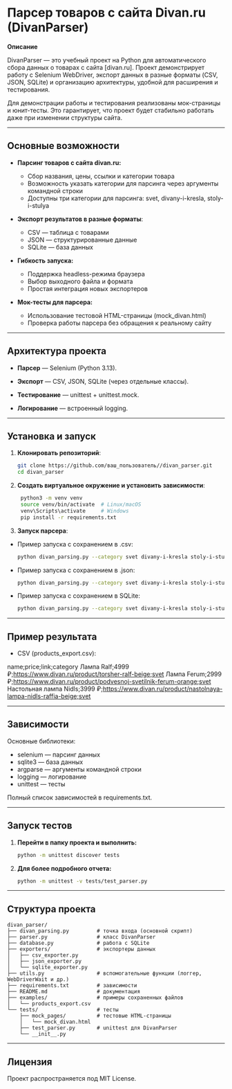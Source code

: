 # Парсер товаров с сайта Divan.ru (DivanParser)

**Описание**

DivanParser — это учебный проект на Python для автоматического сбора данных о товарах с сайта [divan.ru].
Проект демонстрирует работу с Selenium WebDriver, экспорт данных в разные форматы (CSV, JSON, SQLite) и организацию 
архитектуры, удобной для расширения и тестирования.

Для демонстрации работы и тестирования реализованы мок-страницы и юнит-тесты. Это гарантирует, что проект будет 
стабильно работать даже при изменении структуры сайта.

---

## Основные возможности

* **Парсинг товаров с сайта divan.ru:**
  * Сбор названия, цены, ссылки и категории товара
  * Возможность указать категории для парсинга через аргументы командной строки
  * Доступны три категории для парсинга: svet, divany-i-kresla, stoly-i-stulya

* **Экспорт результатов в разные форматы**:
  * CSV — таблица с товарами
  * JSON — структурированные данные
  * SQLite — база данных

* **Гибкость запуска:**
  * Поддержка headless-режима браузера
  * Выбор выходного файла и формата
  * Простая интеграция новых экспортеров

* **Мок-тесты для парсера:**
  * Использование тестовой HTML-страницы (mock_divan.html)
  * Проверка работы парсера без обращения к реальному сайту

---

## Архитектура проекта

* **Парсер** — Selenium (Python 3.13).

* **Экспорт** — CSV, JSON, SQLite (через отдельные классы).

* **Тестирование** — unittest + unittest.mock.

* **Логирование** — встроенный logging.

---

## Установка и запуск

1. **Клонировать репозиторий**:

   ```bash
   git clone https://github.com/ваш_пользователь//divan_parser.git
   cd divan_parser
   ```
   
2. **Создать виртуальное окружение и установить зависимости**:

   ```bash
    python3 -m venv venv
    source venv/bin/activate  # Linux/macOS
    venv\Scripts\activate     # Windows
    pip install -r requirements.txt
   ```

3. **Запуск парсера**:

* Пример запуска с сохранением в .csv:

   ```bash
   python divan_parsing.py --category svet divany-i-kresla stoly-i-stulya --format csv --headless
   ```
  
* Пример запуска с сохранением в .json:

   ```bash
   python divan_parsing.py --category svet divany-i-kresla stoly-i-stulya --format json --headless
   ```

* Пример запуска с сохранением в SQLite:

   ```bash
   python divan_parsing.py --category svet divany-i-kresla stoly-i-stulya --format SQLite --headless
   ```

---

## Пример результата

* CSV (products_export.csv):

name;price;link;category
Лампа Ralf;4999 ₽;https://www.divan.ru/product/torsher-ralf-beige;svet
Лампа Ferum;2999 ₽;https://www.divan.ru/product/podvesnoj-svetilnik-ferum-orange;svet
Настольная лампа Nidls;3999 ₽;https://www.divan.ru/product/nastolnaya-lampa-nidls-raffia-beige;svet

---

## Зависимости

Основные библиотеки:
* selenium — парсинг данных
* sqlite3 — база данных
* argparse — аргументы командной строки
* logging — логирование
* unittest — тесты

Полный список зависимостей в requirements.txt.

---

## Запуск тестов

1. **Перейти в папку проекта и выполнить:**

   ```bash
   python -m unittest discover tests
   ```
   
2. **Для более подробного отчета:**

    ```bash
   python -m unittest -v tests/test_parser.py
   ```
   
---

## Структура проекта

```
divan_parser/
├── divan_parsing.py         # точка входа (основной скрипт)
├── parser.py                # класс DivanParser
├── database.py              # работа с SQLite
├── exporters/               # экспортеры данных
│   ├── csv_exporter.py
│   ├── json_exporter.py
│   └── sqlite_exporter.py
├── utils.py                 # вспомогательные функции (логгер, WebDriverWait и др.)
├── requirements.txt         # зависимости
├── README.md                # документация
├── examples/                # примеры сохраненных файлов
│   └── products_export.csv
└── tests/                   # тесты
    ├── mock_pages/          # тестовые HTML-страницы
    │   └── mock_divan.html
    ├── test_parser.py       # unittest для DivanParser
    └── __init__.py
```

---

## Лицензия

Проект распространяется под MIT License.

